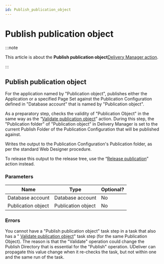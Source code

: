 ```yaml
---
id: Publish_publication_object
---
```


# Publish publication object




:::note

This article is about the **Publish publication object**[Delivery Manager action](/docs/Continuous_delivery/Delivery_Manager_actions_by_name).

:::

## **Publish publication object**

For the application named by "Publication object", publishes either the Application or a specified Page Set against the Publication Configuration defined in "Database account" that is named by "Publication object".

As a preparatory step, checks the validity of "Publication Object" in the same way as the “[Validate publication object](/docs/Continuous_delivery/Delivery_Manager_actions_by_name/Validate_publication_object.md)” action. During this step, the "Publication folder" of "Publication object" in Delivery Manager is set to the current Publish Folder of the Publication Configuration that will be published against.

Writes the output to the Publication Configuration's Publication folder, as per the standard Web Designer procedure.

To release this output to the release tree, use the “[Release publication](/docs/Continuous_delivery/Delivery_Manager_actions_by_name/Release_publication.md)” action instead.

### Parameters

|**Name**|**Type**|**Optional?**|
|--------|--------|--------|
|Database account|Database account|No      |
|Publication object|Publication object|No      |



### Errors

You cannot have a "Publish publication object" task step in a task that also has a " [Validate publication object](/docs/Continuous_delivery/Delivery_Manager_actions_by_name/Validate_publication_object.md)" task step (for the same Publication Object). The reason is that the "Validate" operation could change the Publish Directory that is essential for the "Publish" operation. UDeliver can propagate this value change when it re-checks the task, but not within one and the same run of the task.